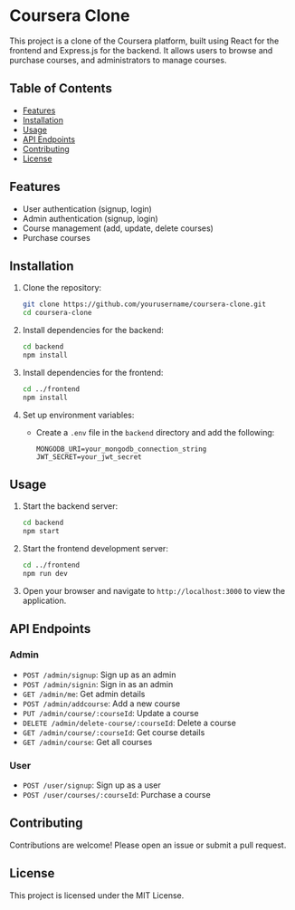 # Coursera Clone

This project is a clone of the Coursera platform, built using React for the frontend and Express.js for the backend. It allows users to browse and purchase courses, and administrators to manage courses.

## Table of Contents

- [Features](#features)
- [Installation](#installation)
- [Usage](#usage)
- [API Endpoints](#api-endpoints)
- [Contributing](#contributing)
- [License](#license)

## Features

- User authentication (signup, login)
- Admin authentication (signup, login)
- Course management (add, update, delete courses)
- Purchase courses

## Installation

1. Clone the repository:
    ```sh
    git clone https://github.com/yourusername/coursera-clone.git
    cd coursera-clone
    ```

2. Install dependencies for the backend:
    ```sh
    cd backend
    npm install
    ```

3. Install dependencies for the frontend:
    ```sh
    cd ../frontend
    npm install
    ```

4. Set up environment variables:
    - Create a `.env` file in the `backend` directory and add the following:
        ```
        MONGODB_URI=your_mongodb_connection_string
        JWT_SECRET=your_jwt_secret
        ```

## Usage

1. Start the backend server:
    ```sh
    cd backend
    npm start
    ```

2. Start the frontend development server:
    ```sh
    cd ../frontend
    npm run dev
    ```

3. Open your browser and navigate to `http://localhost:3000` to view the application.

## API Endpoints

### Admin

- `POST /admin/signup`: Sign up as an admin
- `POST /admin/signin`: Sign in as an admin
- `GET /admin/me`: Get admin details
- `POST /admin/addcourse`: Add a new course
- `PUT /admin/course/:courseId`: Update a course
- `DELETE /admin/delete-course/:courseId`: Delete a course
- `GET /admin/course/:courseId`: Get course details
- `GET /admin/course`: Get all courses

### User

- `POST /user/signup`: Sign up as a user
- `POST /user/courses/:courseId`: Purchase a course

## Contributing

Contributions are welcome! Please open an issue or submit a pull request.

## License

This project is licensed under the MIT License.
